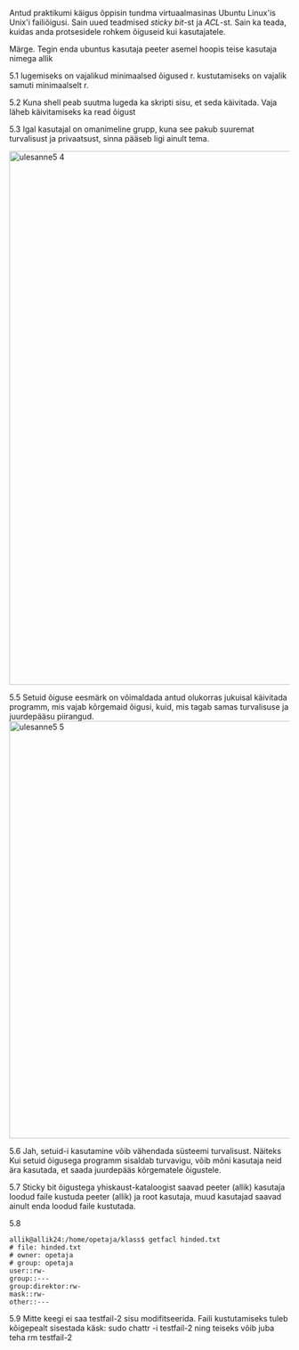 Antud praktikumi käigus õppisin tundma virtuaalmasinas Ubuntu Linux'is Unix'i failiõigusi. Sain uued teadmised *sticky bit*-st ja *ACL*-st.
Sain ka teada, kuidas anda protsesidele rohkem õiguseid kui kasutajatele.


Märge. Tegin enda ubuntus kasutaja peeter asemel hoopis teise kasutaja nimega allik

5.1 lugemiseks on vajalikud minimaalsed õigused r.
    kustutamiseks on vajalik samuti minimaalselt r.

5.2 Kuna shell peab suutma lugeda ka skripti sisu, et seda käivitada.
    Vaja läheb käivitamiseks ka read õigust

5.3 Igal kasutajal on omanimeline grupp, kuna see pakub suuremat turvalisust ja privaatsust,
    sinna pääseb ligi ainult tema.

<img width="959" alt="ulesanne5 4" src="https://github.com/user-attachments/assets/5e544c8f-38c7-4091-bd95-e9ba6fdb6c0b">


5.5 Setuid õiguse eesmärk on võimaldada antud olukorras jukuisal käivitada programm,
 mis vajab kõrgemaid õigusi, kuid, mis tagab samas turvalisuse ja juurdepääsu piirangud.
 <img width="750" alt="ulesanne5 5" src="https://github.com/user-attachments/assets/833ca68c-58b5-49cd-a190-0080ca845928">


5.6 Jah, setuid-i kasutamine võib vähendada süsteemi turvalisust. Näiteks Kui setuid õigusega programm sisaldab turvavigu, võib mõni kasutaja neid ära kasutada, et saada juurdepääs kõrgematele õigustele.

5.7 Sticky bit õigustega yhiskaust-kataloogist saavad peeter (allik) kasutaja loodud faile kustuda peeter (allik) ja root kasutaja, muud kasutajad saavad ainult enda loodud faile kustutada.

5.8
```
allik@allik24:/home/opetaja/klass$ getfacl hinded.txt
# file: hinded.txt
# owner: opetaja
# group: opetaja
user::rw-
group::---
group:direktor:rw-
mask::rw-
other::---
```

5.9 Mitte keegi ei saa testfail-2 sisu modifitseerida. Faili kustutamiseks tuleb kõigepealt sisestada käsk:
sudo chattr -i testfail-2 ning teiseks võib juba teha rm testfail-2


